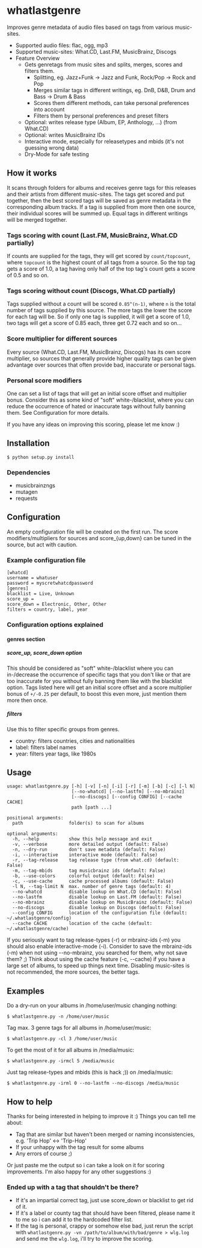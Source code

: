# whatlastgenre

Improves genre metadata of audio files based on tags from various music-sites.

* Supported audio files: flac, ogg, mp3
* Supported music-sites: What.CD, Last.FM, MusicBrainz, Discogs
* Feature Overview
	* Gets genretags from music sites and splits, merges, scores and filters them.
		* Splitting, eg. Jazz+Funk -> Jazz and Funk, Rock/Pop -> Rock and Pop
		* Merges similar tags in different writings, eg. DnB, D&B, Drum and Bass -> Drum & Bass
		* Scores them different methods, can take personal preferences into account
		* Filters them by personal preferences and preset filters
	* Optional: writes release type (Album, EP, Anthology, ...) (from What.CD)
	* Optional: writes MusicBrainz IDs
	* Interactive mode, especially for releasetypes and mbids (it's not guessing wrong data)
	* Dry-Mode for safe testing

## How it works
It scans through folders for albums and receives genre tags for this releases
and their artists from different music-sites. The tags get scored and put
together, then the best scored tags will be saved as genre metadata in the
corresponding album tracks. If a tag is supplied from more then one source,
their individual scores will be summed up. Equal tags in different writings
will be merged together.

### Tags scoring with count (Last.FM, MusicBrainz, What.CD partially)
If counts are supplied for the tags, they will get scored by `count/topcount`,
where `topcount` is the highest count of all tags from a source. So the top
tag gets a score of 1.0, a tag having only half of the top tag's count gets a
score of 0.5 and so on. 

### Tags scoring without count (Discogs, What.CD partially)
Tags supplied without a count will be scored `0.85^(n-1)`, where `n` is the
total number of tags supplied by this source. The more tags the lower the
score for each tag will be. So if only one tag is supplied, it will get a
score of 1.0, two tags will get a score of 0.85 each, three get 0.72 each
and so on...

### Score multiplier for different sources
Every source (What.CD, Last.FM, MusicBrainz, Discogs) has its own score
multiplier, so sources that generally provide higher quality tags can be given
advantage over sources that often provide bad, inaccurate or personal tags.

### Personal score modifiers
One can set a list of tags that will get an initial score offset and
multiplier bonus. Consider this as some kind of "soft" white-/blacklist, where
you can reduce the occurrence of hated or inaccurate tags without fully
banning them. See Configuration for more details.


If you have any ideas on improving this scoring, please let me know :)


## Installation

	$ python setup.py install

### Dependencies
* musicbrainzngs
* mutagen
* requests


## Configuration

An empty configuration file will be created on the first run. The score
modifiers/multipliers for sources and score_{up,down} can be tuned in the
source, but act with caution.

### Example configuration file
	[whatcd]
	username = whatuser
	password = myscretwhatcdpassword
	[genres]
	blacklist = Live, Unknown
	score_up = 
	score_down = Electronic, Other, Other
	filters = country, label, year


### Configuration options explained

#### genres section

##### score_up, score_down option
This should be considered as "soft" white-/blacklist where you can in-/decrease
the occurrence of specific tags that you don't like or that are too inaccurate
for you without fully banning them like with the blacklist option. Tags listed
here will get an initial score offset and a score multiplier bonus of `+/-0.25`
per default, to boost this even more, just mention them more then once.

##### filters
Use this to filter specific groups from genres.
* country: filters countries, cities and nationalities
* label: filters label names
* year: filters year tags, like 1980s


## Usage

	usage: whatlastgenre.py [-h] [-v] [-n] [-i] [-r] [-m] [-b] [-c] [-l N]
	                        [--no-whatcd] [--no-lastfm] [--no-mbrainz]
	                        [--no-discogs] [--config CONFIG] [--cache CACHE]
	                        path [path ...]

	positional arguments:
	  path                 folder(s) to scan for albums
	
	optional arguments:
	  -h, --help           show this help message and exit
	  -v, --verbose        more detailed output (default: False)
	  -n, --dry-run        don't save metadata (default: False)
	  -i, --interactive    interactive mode (default: False)
	  -r, --tag-release    tag release type (from what.cd) (default: False)
	  -m, --tag-mbids      tag musicbrainz ids (default: False)
	  -b, --use-colors     colorful output (default: False)
	  -c, --use-cache      cache processed albums (default: False)
	  -l N, --tag-limit N  max. number of genre tags (default: 4)
	  --no-whatcd          disable lookup on What.CD (default: False)
	  --no-lastfm          disable lookup on Last.FM (default: False)
	  --no-mbrainz         disable lookup on MusicBrainz (default: False)
	  --no-discogs         disable lookup on Discogs (default: False)
	  --config CONFIG      location of the configuration file (default: ~/.whatlastgenre/config)
	  --cache CACHE        location of the cache (default: ~/.whatlastgenre/cache)


If you seriously want to tag release-types (-r) or mbrainz-ids (-m) you should
also enable interactive-mode (-i). Consider to save the mbrainz-ids (-m) when
not using --no-mbrainz, you searched for them, why not save them? ;)
Think about using the cache feature (-c, --cache) if you have a large set of
albums, to speed up things next time. Disabling music-sites is not recommended,
the more sources, the better tags.


## Examples

Do a dry-run on your albums in /home/user/music changing nothing:

	$ whatlastgenre.py -n /home/user/music

Tag max. 3 genre tags for all albums in /home/user/music:

	$ whatlastgenre.py -cl 3 /home/user/music

To get the most of it for all albums in /media/music:

	$ whatlastgenre.py -irmcl 5 /media/music
	
Just tag release-types and mbids (this is hack ;)) on /media/music:

	$ whatlastgenre.py -irml 0 --no-lastfm --no-discogs /media/music


## How to help

Thanks for being interested in helping to improve it :)
Things you can tell me about:
* Tag that are similar but haven't been merged or naming inconsistencies, e.g. 'Trip Hop' <-> 'Trip-Hop'
* If your unhappy with the tag result for some albums
* Any errors of course ;)

Or just paste me the output so i can take a look on it for scoring improvements.
I'm also happy for any other suggestions :)

### Ended up with a tag that shouldn't be there?
* If it's an impartial correct tag, just use score_down or blacklist to get
rid of it.
* If it's a label or county tag that should have been filtered, please name
it to me so i can add it to the hardcoded filter list.
* If the tag is personal, crappy or somehow else bad, just rerun the script
with `whatlastgenre.py -vn /path/to/album/with/bad/genre > wlg.log`
and send me the `wlg.log`, i'll try to improve the scoring.

